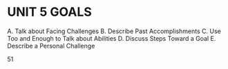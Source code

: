 # UNIT 5 GOALS

A. Talk about Facing Challenges
B. Describe Past Accomplishments
C. Use Too and Enough to Talk about Abilities
D. Discuss Steps Toward a Goal
E. Describe a Personal Challenge

51